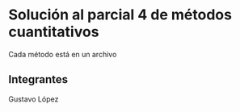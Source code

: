# Solución al parcial 4 de métodos cuantitativos

Cada método está en un archivo

## Integrantes

Gustavo López
